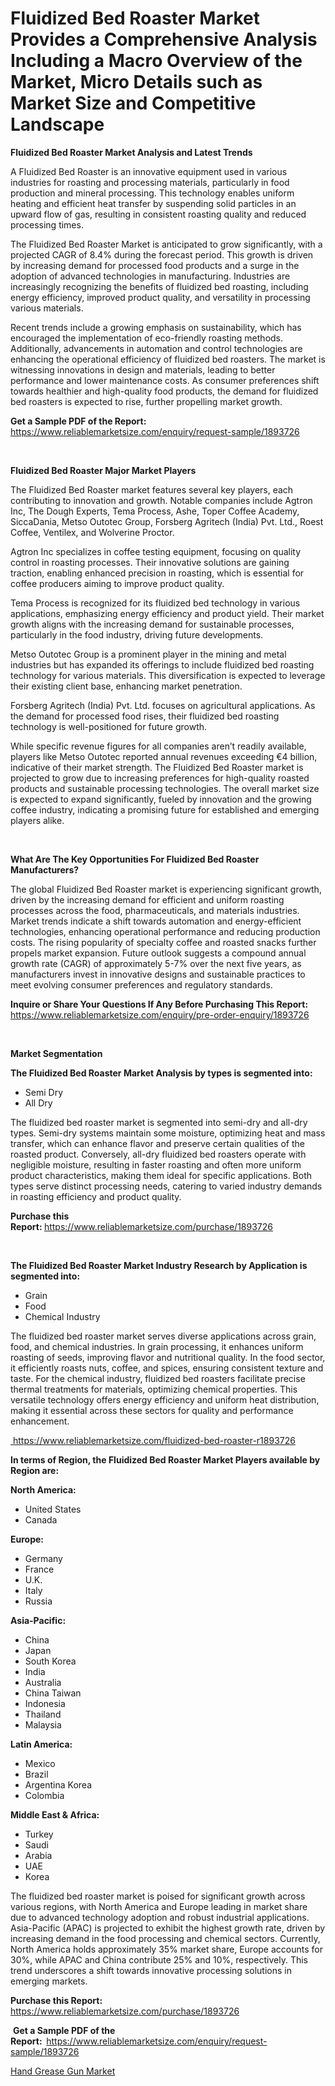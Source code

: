<p><h1>Fluidized Bed Roaster Market Provides a Comprehensive Analysis Including a Macro Overview of the Market, Micro Details such as Market Size and Competitive Landscape</h1></p><p><strong>Fluidized Bed Roaster Market Analysis and Latest Trends</strong></p>
<p><p>A Fluidized Bed Roaster is an innovative equipment used in various industries for roasting and processing materials, particularly in food production and mineral processing. This technology enables uniform heating and efficient heat transfer by suspending solid particles in an upward flow of gas, resulting in consistent roasting quality and reduced processing times.</p><p>The Fluidized Bed Roaster Market is anticipated to grow significantly, with a projected CAGR of 8.4% during the forecast period. This growth is driven by increasing demand for processed food products and a surge in the adoption of advanced technologies in manufacturing. Industries are increasingly recognizing the benefits of fluidized bed roasting, including energy efficiency, improved product quality, and versatility in processing various materials.</p><p>Recent trends include a growing emphasis on sustainability, which has encouraged the implementation of eco-friendly roasting methods. Additionally, advancements in automation and control technologies are enhancing the operational efficiency of fluidized bed roasters. The market is witnessing innovations in design and materials, leading to better performance and lower maintenance costs. As consumer preferences shift towards healthier and high-quality food products, the demand for fluidized bed roasters is expected to rise, further propelling market growth.</p></p>
<p><strong>Get a Sample PDF of the Report:&nbsp;</strong> <a href="https://www.reliablemarketsize.com/enquiry/request-sample/1893726?utm_campaign=3201&utm_medium=2&utm_source=Github&utm_content=ia&utm_term=11042025&utm_id=fluidized-bed-roaster">https://www.reliablemarketsize.com/enquiry/request-sample/1893726</a></p>
<p>&nbsp;</p>
<p><strong>Fluidized Bed Roaster Major Market Players</strong></p>
<p><p>The Fluidized Bed Roaster market features several key players, each contributing to innovation and growth. Notable companies include Agtron Inc, The Dough Experts, Tema Process, Ashe, Toper Coffee Academy, SiccaDania, Metso Outotec Group, Forsberg Agritech (India) Pvt. Ltd., Roest Coffee, Ventilex, and Wolverine Proctor.</p><p>Agtron Inc specializes in coffee testing equipment, focusing on quality control in roasting processes. Their innovative solutions are gaining traction, enabling enhanced precision in roasting, which is essential for coffee producers aiming to improve product quality.</p><p>Tema Process is recognized for its fluidized bed technology in various applications, emphasizing energy efficiency and product yield. Their market growth aligns with the increasing demand for sustainable processes, particularly in the food industry, driving future developments.</p><p>Metso Outotec Group is a prominent player in the mining and metal industries but has expanded its offerings to include fluidized bed roasting technology for various materials. This diversification is expected to leverage their existing client base, enhancing market penetration.</p><p>Forsberg Agritech (India) Pvt. Ltd. focuses on agricultural applications. As the demand for processed food rises, their fluidized bed roasting technology is well-positioned for future growth.</p><p>While specific revenue figures for all companies aren’t readily available, players like Metso Outotec reported annual revenues exceeding €4 billion, indicative of their market strength. The Fluidized Bed Roaster market is projected to grow due to increasing preferences for high-quality roasted products and sustainable processing technologies. The overall market size is expected to expand significantly, fueled by innovation and the growing coffee industry, indicating a promising future for established and emerging players alike.</p></p>
<p>&nbsp;</p>
<p><strong>What Are The Key Opportunities For Fluidized Bed Roaster Manufacturers?</strong></p>
<p><p>The global Fluidized Bed Roaster market is experiencing significant growth, driven by the increasing demand for efficient and uniform roasting processes across the food, pharmaceuticals, and materials industries. Market trends indicate a shift towards automation and energy-efficient technologies, enhancing operational performance and reducing production costs. The rising popularity of specialty coffee and roasted snacks further propels market expansion. Future outlook suggests a compound annual growth rate (CAGR) of approximately 5-7% over the next five years, as manufacturers invest in innovative designs and sustainable practices to meet evolving consumer preferences and regulatory standards.</p></p>
<p><strong>Inquire or Share Your Questions If Any Before Purchasing This Report:</strong> <a href="https://www.reliablemarketsize.com/enquiry/pre-order-enquiry/1893726?utm_campaign=3201&utm_medium=2&utm_source=Github&utm_content=ia&utm_term=11042025&utm_id=fluidized-bed-roaster">https://www.reliablemarketsize.com/enquiry/pre-order-enquiry/1893726</a></p>
<p>&nbsp;</p>
<p><strong>Market Segmentation</strong></p>
<p><strong>The Fluidized Bed Roaster Market Analysis by types is segmented into:</strong></p>
<p><ul><li>Semi Dry</li><li>All Dry</li></ul></p>
<p><p>The fluidized bed roaster market is segmented into semi-dry and all-dry types. Semi-dry systems maintain some moisture, optimizing heat and mass transfer, which can enhance flavor and preserve certain qualities of the roasted product. Conversely, all-dry fluidized bed roasters operate with negligible moisture, resulting in faster roasting and often more uniform product characteristics, making them ideal for specific applications. Both types serve distinct processing needs, catering to varied industry demands in roasting efficiency and product quality.</p></p>
<p><strong>Purchase this Report:&nbsp;</strong><a href="https://www.reliablemarketsize.com/purchase/1893726?utm_campaign=3201&utm_medium=2&utm_source=Github&utm_content=ia&utm_term=11042025&utm_id=fluidized-bed-roaster">https://www.reliablemarketsize.com/purchase/1893726</a></p>
<p>&nbsp;</p>
<p><strong>The Fluidized Bed Roaster Market Industry Research by Application is segmented into:</strong></p>
<p><ul><li>Grain</li><li>Food</li><li>Chemical Industry</li></ul></p>
<p><p>The fluidized bed roaster market serves diverse applications across grain, food, and chemical industries. In grain processing, it enhances uniform roasting of seeds, improving flavor and nutritional quality. In the food sector, it efficiently roasts nuts, coffee, and spices, ensuring consistent texture and taste. For the chemical industry, fluidized bed roasters facilitate precise thermal treatments for materials, optimizing chemical properties. This versatile technology offers energy efficiency and uniform heat distribution, making it essential across these sectors for quality and performance enhancement.</p></p>
<p><a href="https://www.reliablemarketsize.com/fluidized-bed-roaster-r1893726?utm_campaign=3201&utm_medium=2&utm_source=Github&utm_content=ia&utm_term=11042025&utm_id=fluidized-bed-roaster">&nbsp;https://www.reliablemarketsize.com/fluidized-bed-roaster-r1893726</a></p>
<p><strong>In terms of Region, the Fluidized Bed Roaster Market Players available by Region are:</strong></p>
<p>
    <p> <strong> North America: </strong>
        <ul>
            <li>United States</li>
            <li>Canada</li>
        </ul>
        </p> 
    <p> <strong> Europe: </strong>
        <ul>
            <li>Germany</li>
            <li>France</li>
            <li>U.K.</li>
            <li>Italy</li>
            <li>Russia</li>
        </ul>
        </p> 
    <p> <strong> Asia-Pacific: </strong>
        <ul>
            <li>China</li>
            <li>Japan</li>
            <li>South Korea</li>
            <li>India</li>
            <li>Australia</li>
            <li>China Taiwan</li>
            <li>Indonesia</li>
            <li>Thailand</li>
            <li>Malaysia</li>
        </ul>
        </p> 
    <p> <strong> Latin America: </strong>
        <ul>
            <li>Mexico</li>
            <li>Brazil</li>
            <li>Argentina Korea</li>
            <li>Colombia</li>
        </ul>
        </p> 
    <p> <strong> Middle East & Africa: </strong>
        <ul>
            <li>Turkey</li>
            <li>Saudi</li>
            <li>Arabia</li>
            <li>UAE</li>
            <li>Korea</li>
        </ul>
    </p>
    </p>
<p><p>The fluidized bed roaster market is poised for significant growth across various regions, with North America and Europe leading in market share due to advanced technology adoption and robust industrial applications. Asia-Pacific (APAC) is projected to exhibit the highest growth rate, driven by increasing demand in the food processing and chemical sectors. Currently, North America holds approximately 35% market share, Europe accounts for 30%, while APAC and China contribute 25% and 10%, respectively. This trend underscores a shift towards innovative processing solutions in emerging markets.</p></p>
<p><strong>Purchase this Report: </strong><a href="https://www.reliablemarketsize.com/purchase/1893726?utm_campaign=3201&utm_medium=2&utm_source=Github&utm_content=ia&utm_term=11042025&utm_id=fluidized-bed-roaster">https://www.reliablemarketsize.com/purchase/1893726</a></p>
<p>&nbsp;<strong>Get a Sample PDF of the Report:&nbsp;&nbsp;</strong><a href="https://www.reliablemarketsize.com/enquiry/request-sample/1893726?utm_campaign=3201&utm_medium=2&utm_source=Github&utm_content=ia&utm_term=11042025&utm_id=fluidized-bed-roaster">https://www.reliablemarketsize.com/enquiry/request-sample/1893726</a></p>
<p><strong></strong></p>
<p><p><a href="https://github.com/semenbobbaxu/Market-Research-Report-List-1/blob/main/hand-grease-gun-market.md?utm_campaign=3201&utm_medium=2&utm_source=Github&utm_content=ia&utm_term=11042025&utm_id=fluidized-bed-roaster">Hand Grease Gun Market</a></p></p>